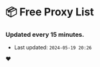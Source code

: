 # :package: Free Proxy List
### Updated every 15 minutes.

- Last updated: `2024-05-19 20:26`

:heart:
